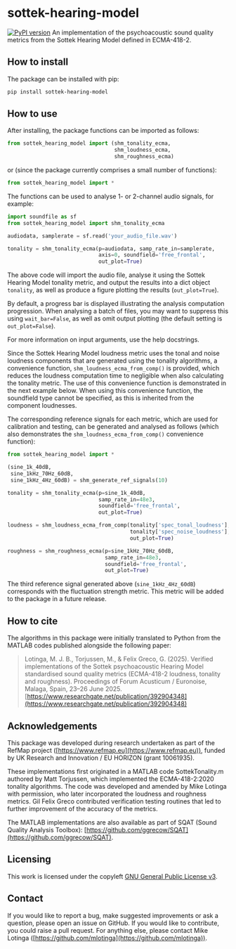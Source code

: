 # sottek-hearing-model
[![PyPI version](https://badge.fury.io/py/sottek-hearing-model.svg)](https://badge.fury.io/py/sottek-hearing-model)
An implementation of the psychoacoustic sound quality metrics from the Sottek Hearing Model defined in ECMA-418-2.

## How to install
The package can be installed with pip:

```bash
pip install sottek-hearing-model
```

## How to use
After installing, the package functions can be imported as follows:

```python
from sottek_hearing_model import (shm_tonality_ecma,
                                  shm_loudness_ecma,
                                  shm_roughness_ecma)
```

or (since the package currently comprises a small number of functions):

```python
from sottek_hearing_model import *
```

The functions can be used to analyse 1- or 2-channel audio signals, for example:

```python
import soundfile as sf
from sottek_hearing_model import shm_tonality_ecma

audiodata, samplerate = sf.read('your_audio_file.wav')

tonality = shm_tonality_ecma(p=audiodata, samp_rate_in=samplerate,
                             axis=0, soundfield='free_frontal',
                             out_plot=True)
```

The above code will import the audio file, analyse it using the Sottek Hearing Model tonality metric, and output the results into a dict object `tonality`, as well as produce a figure plotting the results (`out_plot=True`).

By default, a progress bar is displayed illustrating the analysis computation progression. When analysing a batch of files, you may want to suppress this using `wait_bar=False`, as well as omit output plotting (the default setting is `out_plot=False`).

For more information on input arguments, use the help docstrings.

Since the Sottek Hearing Model loudness metric uses the tonal and noise loudness components that are generated using the tonality algorithms, a convenience function, `shm_loudness_ecma_from_comp()` is provided, which reduces the loudness computation time to negligible when also calculating the tonality metric. The use of this convenience function is demonstrated in the next example below. When using this convenience function, the soundfield type cannot be specified, as this is inherited from the component loudnesses.

The corresponding reference signals for each metric, which are used for calibration and testing, can be generated and analysed as follows (which also demonstrates the `shm_loudness_ecma_from_comp()` convenience function):

```python
from sottek_hearing_model import *

(sine_1k_40dB,
 sine_1kHz_70Hz_60dB,
 sine_1kHz_4Hz_60dB) = shm_generate_ref_signals(10)

tonality = shm_tonality_ecma(p=sine_1k_40dB,
                             samp_rate_in=48e3,
                             soundfield='free_frontal',
                             out_plot=True)

loudness = shm_loudness_ecma_from_comp(tonality['spec_tonal_loudness'],
                                       tonality['spec_noise_loudness'],
                                       out_plot=True)

roughness = shm_roughness_ecma(p=sine_1kHz_70Hz_60dB,
                               samp_rate_in=48e3,
                               soundfield='free_frontal',
                               out_plot=True)
```

The third reference signal generated above (`sine_1kHz_4Hz_60dB`) corresponds with the fluctuation strength metric. This metric will be added to the package in a future release.

## How to cite
The algorithms in this package were initially translated to Python from the MATLAB codes published alongside the following paper: 

> Lotinga, M. J. B., Torjussen, M., & Felix Greco, G. (2025). Verified implementations of the Sottek psychoacoustic Hearing Model standardised sound quality metrics (ECMA-418-2 loudness, tonality and roughness). Proceedings of Forum Acusticum / Euronoise, Malaga, Spain, 23–26 June 2025. [https://www.researchgate.net/publication/392904348](https://www.researchgate.net/publication/392904348)

<!---
Bibtex:
```
@inproceedings{RN14112,
   author = {Lotinga, Michael J. B. and Torjussen, Matt and Felix Greco, G.},
   title = {Verified implementations of the Sottek psychoacoustic Hearing Model standardised sound quality metrics (ECMA-418-2 loudness, tonality and roughness)},
   booktitle = {Proceedings of Forum Acusticum 2025},
   publisher = {European Acoustics Association},
   url = {https://www.researchgate.net/publication/392904348},
   year = {2025},
   howpublished = {Forum Acusticum / Euronoise, Malaga, Spain, 23–26 June 2025}
}
```
--->

## Acknowledgements
This package was developed during research undertaken as part of the RefMap project ([https://www.refmap.eu](https://www.refmap.eu)), funded by UK Research and Innovation / EU HORIZON (grant 10061935).

These implementations first originated in a MATLAB code SottekTonality.m authored by Matt Torjussen, which implemented the ECMA-418-2:2020 tonality algorithms. The code was developed and amended by Mike Lotinga with permission, who later incorporated the loudness and roughness metrics. Gil Felix Greco contributed verification testing routines that led to further improvement of the accuracy of the metrics.

The MATLAB implementations are also available as part of SQAT (Sound Quality Analysis Toolbox): [https://github.com/ggrecow/SQAT](https://github.com/ggrecow/SQAT).

## Licensing
This work is licensed under the copyleft [GNU General Public License v3](https://www.gnu.org/licenses/gpl-3.0.en.html).

## Contact
If you would like to report a bug, make suggested improvements or ask a question, please open an issue on GitHub. If you would like to contribute, you could raise a pull request. For anything else, please contact Mike Lotinga ([https://github.com/mlotinga](https://github.com/mlotinga)).
